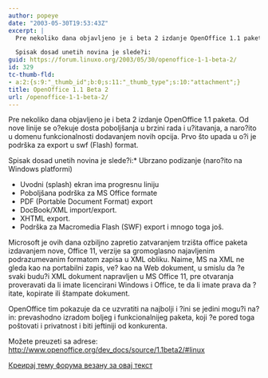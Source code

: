 ```yaml
---
author: popeye
date: "2003-05-30T19:53:43Z"
excerpt: |
  Pre nekoliko dana objavljeno je i beta 2 izdanje OpenOffice 1.1 paketa. Od nove linije se o?ekuje dosta poboljšanja u brzini rada i u?itavanja, a naro?ito u domenu funkcionalnosti dodavanjem novih  opcija. Prvo što upada u o?i je podrška za export u swf (Flash) format.

  Spisak dosad unetih novina je slede?i:
guid: https://forum.linuxo.org/2003/05/30/openoffice-1-1-beta-2/
id: 329
tc-thumb-fld:
- a:2:{s:9:"_thumb_id";b:0;s:11:"_thumb_type";s:10:"attachment";}
title: OpenOffice 1.1 Beta 2
url: /openoffice-1-1-beta-2/
---
```

Pre nekoliko dana objavljeno je i beta 2 izdanje OpenOffice 1.1 paketa. Od nove linije se o?ekuje dosta poboljšanja u brzini rada i u?itavanja, a naro?ito u domenu funkcionalnosti dodavanjem novih opcija. Prvo što upada u o?i je podrška za export u swf (Flash) format.

Spisak dosad unetih novina je slede?i:<!--break-->* Ubrzano podizanje (naro?ito na Windows platformi)

  
* Uvodni (splash) ekran ima progresnu liniju  
* Poboljšana podrška za MS Office formate  
* PDF (Portable Document Format) export  
* DocBook/XML import/export.  
* XHTML export.  
* Podrška za Macromedia Flash (SWF) export i mnogo toga još.

Microsoft je ovih dana ozbiljno zapretio zatvaranjem trzišta office paketa izdavanjem nove, Office 11, verzije sa gromoglasno najavljenim podrazumevanim formatom zapisa u XML obliku. Naime, MS na XML ne gleda kao na portabilni zapis, ve? kao na Web dokument, u smislu da ?e svaki budu?i XML dokument napravljen u MS Office 11, pre otvaranja proveravati da li imate licencirani Windows i Office, te da li imate prava da ?itate, kopirate ili štampate dokument.

OpenOffice tim pokazuje da ce uzvratiti na najbolji i ?ini se jedini mogu?i na?in: prevashodno izradom boljeg i funkcionalnijeg paketa, koji ?e pored toga poštovati i privatnost i biti jeftiniji od konkurenta.

Možete preuzeti sa adrese:  
http://www.openoffice.org/dev_docs/source/1.1beta2/#linux</p> 

[Креирај тему форума везану за овај текст](https://linuxo.org/nova-tema-na-forumu/?se_pid=329)